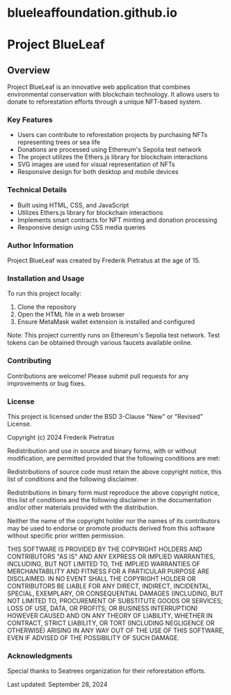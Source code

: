 # blueleaffoundation.github.io
# Project BlueLeaf

## Overview

Project BlueLeaf is an innovative web application that combines environmental conservation with blockchain technology. It allows users to donate to reforestation efforts through a unique NFT-based system.

### Key Features

- Users can contribute to reforestation projects by purchasing NFTs representing trees or sea life
- Donations are processed using Ethereum's Sepolia test network
- The project utilizes the Ethers.js library for blockchain interactions
- SVG images are used for visual representation of NFTs
- Responsive design for both desktop and mobile devices

### Technical Details

- Built using HTML, CSS, and JavaScript
- Utilizes Ethers.js library for blockchain interactions
- Implements smart contracts for NFT minting and donation processing
- Responsive design using CSS media queries

### Author Information

Project BlueLeaf was created by Frederik Pietratus at the age of 15.

### Installation and Usage

To run this project locally:

1. Clone the repository
2. Open the HTML file in a web browser
3. Ensure MetaMask wallet extension is installed and configured

Note: This project currently runs on Ethereum's Sepolia test network. Test tokens can be obtained through various faucets available online.

### Contributing

Contributions are welcome! Please submit pull requests for any improvements or bug fixes.

### License

This project is licensed under the BSD 3-Clause "New" or "Revised" License.

Copyright (c) 2024 Frederik Pietratus

Redistribution and use in source and binary forms, with or without
modification, are permitted provided that the following conditions are met:

Redistributions of source code must retain the above copyright notice, this list of conditions and the following disclaimer.

Redistributions in binary form must reproduce the above copyright notice, this list of conditions and the following disclaimer in the documentation and/or other materials provided with the distribution.

Neither the name of the copyright holder nor the names of its contributors may be used to endorse or promote products derived from this software without specific prior written permission.

THIS SOFTWARE IS PROVIDED BY THE COPYRIGHT HOLDERS AND CONTRIBUTORS "AS IS" AND ANY EXPRESS OR IMPLIED WARRANTIES, INCLUDING, BUT NOT LIMITED TO, THE IMPLIED WARRANTIES OF MERCHANTABILITY AND FITNESS FOR A PARTICULAR PURPOSE ARE DISCLAIMED. IN NO EVENT SHALL THE COPYRIGHT HOLDER OR CONTRIBUTORS BE LIABLE FOR ANY DIRECT, INDIRECT, INCIDENTAL, SPECIAL, EXEMPLARY, OR CONSEQUENTIAL DAMAGES (INCLUDING, BUT NOT LIMITED TO, PROCUREMENT OF SUBSTITUTE GOODS OR SERVICES; LOSS OF USE, DATA, OR PROFITS; OR BUSINESS INTERRUPTION) HOWEVER CAUSED AND ON ANY THEORY OF LIABILITY, WHETHER IN CONTRACT, STRICT LIABILITY, OR TORT (INCLUDING NEGLIGENCE OR OTHERWISE) ARISING IN ANY WAY OUT OF THE USE OF THIS SOFTWARE, EVEN IF ADVISED OF THE POSSIBILITY OF SUCH DAMAGE.

### Acknowledgments

Special thanks to Seatrees organization for their reforestation efforts.

Last updated: September 28, 2024

